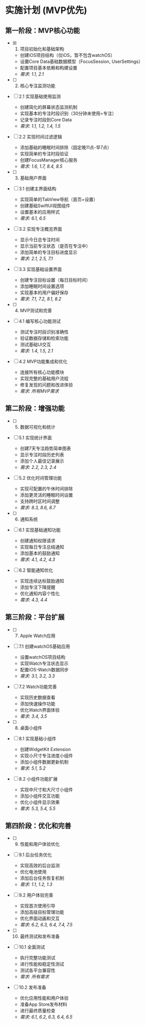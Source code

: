 # 实施计划 (MVP优先)

## 第一阶段：MVP核心功能

- [x] 1. 项目初始化和基础架构
  - 创建iOS项目结构（仅iOS，暂不包含watchOS）
  - 设置Core Data基础数据模型（FocusSession, UserSettings）
  - 配置项目基本依赖和构建设置
  - _需求: 1.1, 2.1_

- [ ] 2. 核心专注监测功能
- [ ] 2.1 实现基础使用监测
  - 创建简化的屏幕状态监测机制
  - 实现基本的专注时段识别（30分钟未使用=专注）
  - 记录专注时段到Core Data
  - _需求: 1.1, 1.2, 1.4, 1.5_

- [ ] 2.2 实现时间过滤逻辑
  - 添加基础的睡眠时间排除（固定晚11点-早7点）
  - 实现简单的专注时段验证
  - 创建FocusManager核心服务
  - _需求: 1.6, 1.7, 8.4, 8.5_

- [ ] 3. 基础用户界面
- [ ] 3.1 创建主界面结构
  - 实现简单的TabView导航（首页+设置）
  - 创建基础SwiftUI视图组件
  - 设置基本的应用样式
  - _需求: 6.1, 6.5_

- [ ] 3.2 实现专注概览界面
  - 显示今日总专注时间
  - 显示当前专注状态（是否在专注中）
  - 添加简单的专注目标进度显示
  - _需求: 2.1, 2.5, 7.1_

- [ ] 3.3 实现基础设置界面
  - 创建专注目标设置（每日目标时间）
  - 添加睡眠时间设置选项
  - 实现基本的用户偏好保存
  - _需求: 7.1, 7.2, 8.1, 8.2_

- [ ] 4. MVP测试和完善
- [ ] 4.1 编写核心功能测试
  - 测试专注时段识别准确性
  - 验证数据存储和检索功能
  - 测试基础UI交互
  - _需求: 1.4, 1.5, 2.1_

- [ ] 4.2 MVP功能集成和优化
  - 连接所有核心功能模块
  - 实现完整的基础用户流程
  - 修复发现的问题和改进体验
  - _需求: 所有MVP需求_

## 第二阶段：增强功能

- [ ] 5. 数据可视化和统计
- [ ] 5.1 实现统计界面
  - 创建7天专注趋势简单图表
  - 显示专注时段历史列表
  - 添加个人最佳记录展示
  - _需求: 2.2, 2.3, 2.4_

- [ ] 5.2 优化时间管理功能
  - 实现可配置的午休时间排除
  - 添加更灵活的睡眠时间设置
  - 支持跨时区时间调整
  - _需求: 8.3, 8.6, 8.7_

- [ ] 6. 通知系统
- [ ] 6.1 实现基础通知功能
  - 创建通知权限请求
  - 实现每日专注总结通知
  - 添加基本的鼓励通知
  - _需求: 4.1, 4.2, 4.3_

- [ ] 6.2 智能通知优化
  - 实现连续达标鼓励通知
  - 添加专注下降提醒
  - 优化通知内容个性化
  - _需求: 4.3, 4.4_

## 第三阶段：平台扩展

- [ ] 7. Apple Watch应用
- [ ] 7.1 创建watchOS基础应用
  - 设置watchOS项目结构
  - 实现Watch专注状态显示
  - 配置iOS-Watch数据同步
  - _需求: 3.1, 3.2, 3.3_

- [ ] 7.2 Watch功能完善
  - 实现历史数据查看
  - 添加快速操作功能
  - 优化Watch界面体验
  - _需求: 3.4, 3.5_

- [ ] 8. 桌面小组件
- [ ] 8.1 实现基础小组件
  - 创建WidgetKit Extension
  - 实现小尺寸专注进度小组件
  - 添加小组件数据更新机制
  - _需求: 5.1, 5.2_

- [ ] 8.2 小组件功能扩展
  - 实现中尺寸和大尺寸小组件
  - 添加小组件交互功能
  - 优化小组件显示效果
  - _需求: 5.3, 5.4, 5.5_

## 第四阶段：优化和完善

- [ ] 9. 性能和用户体验优化
- [ ] 9.1 后台任务优化
  - 实现高效的后台监测
  - 优化电池使用
  - 添加后台任务恢复机制
  - _需求: 1.1, 1.2, 1.3_

- [ ] 9.2 用户体验完善
  - 实现首次使用引导
  - 添加高级目标管理功能
  - 优化界面动画和交互
  - _需求: 6.2, 6.3, 6.4, 7.4, 7.5_

- [ ] 10. 最终测试和发布准备
- [ ] 10.1 全面测试
  - 执行完整功能测试
  - 进行性能和稳定性测试
  - 测试各平台兼容性
  - _需求: 所有需求_

- [ ] 10.2 发布准备
  - 优化应用性能和用户体验
  - 准备App Store发布材料
  - 进行最终质量检查
  - _需求: 6.1, 6.2, 6.3, 6.4, 6.5_